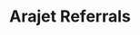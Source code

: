 ---
title: 'Arajet Referrals'
url: 'https://www.arajet.com/en/refer-legal'
client: 'Arajet Airlines'
clientUrl: 'https://arajet.com'
contractor: 'Huagati Systems'
contractorUrl: 'https://huagati.com/'
startDate: 2024-04-01
endDate: 2024-05-01
description: "Referral rewards program"
---